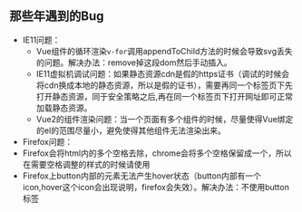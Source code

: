 ## 那些年遇到的Bug
- IE11问题：
  - Vue组件的循环渲染`v-for`调用appendToChild方法的时候会导致svg丢失的问题。解决办法：remove掉这段dom然后手动插入。
  - IE11虚拟机调试问题：如果静态资源cdn是假的https证书（调试的时候会将cdn换成本地的静态资源，所以是假的证书），需要再同一个标签页下先打开静态资源，同于安全策略之后,再在同一个标签页下打开网址即可正常加载静态资源。
  - Vue2的组件渲染问题：当一个页面有多个组件的时候，尽量使得Vue绑定的el的范围尽量小，避免使得其他组件无法渲染出来。
- Firefox问题：
 - Firefox会将html内的多个空格去除，chrome会将多个空格保留成一个，所以在需要空格调整的样式的时候请使用&nbsp;
 - Firefox上button内部的元素无法产生hover状态（button内部有一个icon,hover这个icon会出现说明，firefox会失效）。解决办法：不使用button标签
